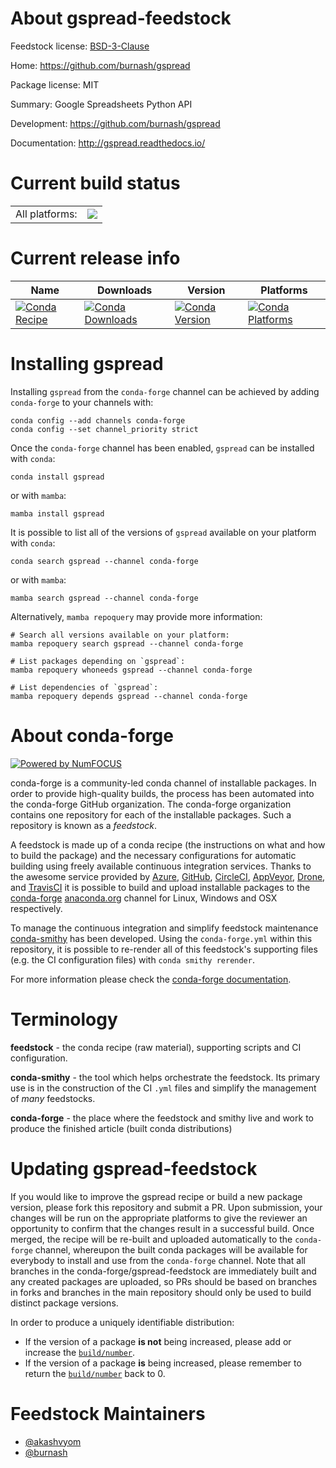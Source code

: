 About gspread-feedstock
=======================

Feedstock license: [BSD-3-Clause](https://github.com/conda-forge/gspread-feedstock/blob/main/LICENSE.txt)

Home: https://github.com/burnash/gspread

Package license: MIT

Summary: Google Spreadsheets Python API

Development: https://github.com/burnash/gspread

Documentation: http://gspread.readthedocs.io/

Current build status
====================


<table><tr><td>All platforms:</td>
    <td>
      <a href="https://dev.azure.com/conda-forge/feedstock-builds/_build/latest?definitionId=2978&branchName=main">
        <img src="https://dev.azure.com/conda-forge/feedstock-builds/_apis/build/status/gspread-feedstock?branchName=main">
      </a>
    </td>
  </tr>
</table>

Current release info
====================

| Name | Downloads | Version | Platforms |
| --- | --- | --- | --- |
| [![Conda Recipe](https://img.shields.io/badge/recipe-gspread-green.svg)](https://anaconda.org/conda-forge/gspread) | [![Conda Downloads](https://img.shields.io/conda/dn/conda-forge/gspread.svg)](https://anaconda.org/conda-forge/gspread) | [![Conda Version](https://img.shields.io/conda/vn/conda-forge/gspread.svg)](https://anaconda.org/conda-forge/gspread) | [![Conda Platforms](https://img.shields.io/conda/pn/conda-forge/gspread.svg)](https://anaconda.org/conda-forge/gspread) |

Installing gspread
==================

Installing `gspread` from the `conda-forge` channel can be achieved by adding `conda-forge` to your channels with:

```
conda config --add channels conda-forge
conda config --set channel_priority strict
```

Once the `conda-forge` channel has been enabled, `gspread` can be installed with `conda`:

```
conda install gspread
```

or with `mamba`:

```
mamba install gspread
```

It is possible to list all of the versions of `gspread` available on your platform with `conda`:

```
conda search gspread --channel conda-forge
```

or with `mamba`:

```
mamba search gspread --channel conda-forge
```

Alternatively, `mamba repoquery` may provide more information:

```
# Search all versions available on your platform:
mamba repoquery search gspread --channel conda-forge

# List packages depending on `gspread`:
mamba repoquery whoneeds gspread --channel conda-forge

# List dependencies of `gspread`:
mamba repoquery depends gspread --channel conda-forge
```


About conda-forge
=================

[![Powered by
NumFOCUS](https://img.shields.io/badge/powered%20by-NumFOCUS-orange.svg?style=flat&colorA=E1523D&colorB=007D8A)](https://numfocus.org)

conda-forge is a community-led conda channel of installable packages.
In order to provide high-quality builds, the process has been automated into the
conda-forge GitHub organization. The conda-forge organization contains one repository
for each of the installable packages. Such a repository is known as a *feedstock*.

A feedstock is made up of a conda recipe (the instructions on what and how to build
the package) and the necessary configurations for automatic building using freely
available continuous integration services. Thanks to the awesome service provided by
[Azure](https://azure.microsoft.com/en-us/services/devops/), [GitHub](https://github.com/),
[CircleCI](https://circleci.com/), [AppVeyor](https://www.appveyor.com/),
[Drone](https://cloud.drone.io/welcome), and [TravisCI](https://travis-ci.com/)
it is possible to build and upload installable packages to the
[conda-forge](https://anaconda.org/conda-forge) [anaconda.org](https://anaconda.org/)
channel for Linux, Windows and OSX respectively.

To manage the continuous integration and simplify feedstock maintenance
[conda-smithy](https://github.com/conda-forge/conda-smithy) has been developed.
Using the ``conda-forge.yml`` within this repository, it is possible to re-render all of
this feedstock's supporting files (e.g. the CI configuration files) with ``conda smithy rerender``.

For more information please check the [conda-forge documentation](https://conda-forge.org/docs/).

Terminology
===========

**feedstock** - the conda recipe (raw material), supporting scripts and CI configuration.

**conda-smithy** - the tool which helps orchestrate the feedstock.
                   Its primary use is in the construction of the CI ``.yml`` files
                   and simplify the management of *many* feedstocks.

**conda-forge** - the place where the feedstock and smithy live and work to
                  produce the finished article (built conda distributions)


Updating gspread-feedstock
==========================

If you would like to improve the gspread recipe or build a new
package version, please fork this repository and submit a PR. Upon submission,
your changes will be run on the appropriate platforms to give the reviewer an
opportunity to confirm that the changes result in a successful build. Once
merged, the recipe will be re-built and uploaded automatically to the
`conda-forge` channel, whereupon the built conda packages will be available for
everybody to install and use from the `conda-forge` channel.
Note that all branches in the conda-forge/gspread-feedstock are
immediately built and any created packages are uploaded, so PRs should be based
on branches in forks and branches in the main repository should only be used to
build distinct package versions.

In order to produce a uniquely identifiable distribution:
 * If the version of a package **is not** being increased, please add or increase
   the [``build/number``](https://docs.conda.io/projects/conda-build/en/latest/resources/define-metadata.html#build-number-and-string).
 * If the version of a package **is** being increased, please remember to return
   the [``build/number``](https://docs.conda.io/projects/conda-build/en/latest/resources/define-metadata.html#build-number-and-string)
   back to 0.

Feedstock Maintainers
=====================

* [@akashvyom](https://github.com/akashvyom/)
* [@burnash](https://github.com/burnash/)


